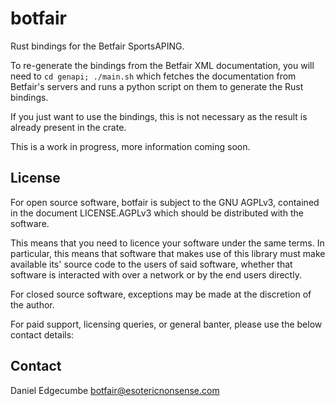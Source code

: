 # botfair

Rust bindings for the Betfair SportsAPING.

To re-generate the bindings from the Betfair XML documentation, you will need
to `cd genapi; ./main.sh` which fetches the documentation from Betfair's
servers and runs a python script on them to generate the Rust bindings.

If you just want to use the bindings, this is not necessary as the result is
already present in the crate.

This is a work in progress, more information coming soon.

## License

For open source software, botfair is subject to the GNU AGPLv3, contained
in the document LICENSE.AGPLv3 which should be distributed with the software.

This means that you need to licence your software under the same terms. In
particular, this means that software that makes use of this library must
make available its' source code to the users of said software, whether that
software is interacted with over a network or by the end users directly.

For closed source software, exceptions may be made at the discretion of the
author.

For paid support, licensing queries, or general banter, please use the below
contact details:

## Contact

Daniel Edgecumbe botfair@esotericnonsense.com
